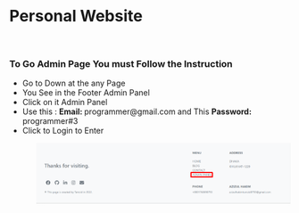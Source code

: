 <br>
<h1>Personal Website</h1>
<br>
<h3> To Go Admin Page You must Follow the Instruction</h3>
<ul>
<li>Go to Down at the any Page</li>
<li>You See in the Footer Admin Panel</li>
<li>Click on it Admin Panel</li>
<li> Use this : <b>Email: </b>programmer@gmail.com and This <b>Password: </b> programmer#3</li>
<li>Click to Login to Enter</li>
<ul>
<img src="https://raw.githubusercontent.com/azizulhakim0794/product/main/admin-panal.png">